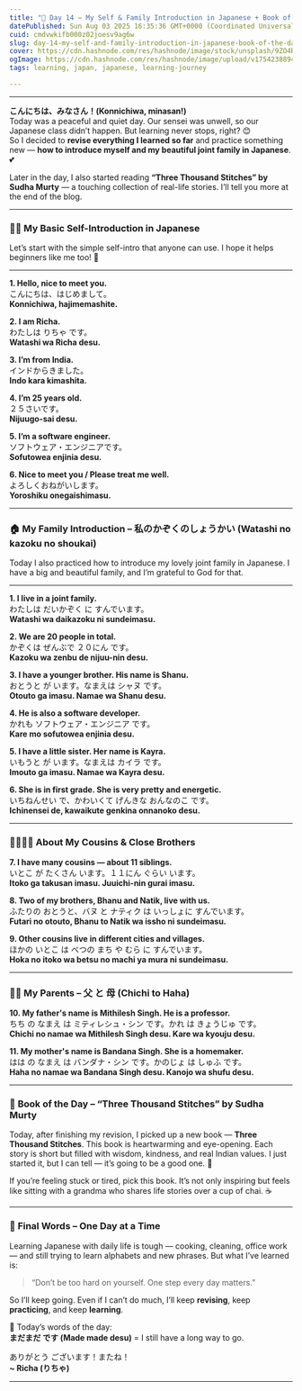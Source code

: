 ```yaml
---
title: "🌸 Day 14 – My Self & Family Introduction in Japanese + Book of the Day 🇯🇵📚"
datePublished: Sun Aug 03 2025 16:35:36 GMT+0000 (Coordinated Universal Time)
cuid: cmdvwkifb000z02joesv9ag6w
slug: day-14-my-self-and-family-introduction-in-japanese-book-of-the-day
cover: https://cdn.hashnode.com/res/hashnode/image/stock/unsplash/9ZO4Rt39xxk/upload/8b04845f63e9ddc523d24c49b8b17ca0.jpeg
ogImage: https://cdn.hashnode.com/res/hashnode/image/upload/v1754238894981/f8058e28-66f3-40ed-b0ef-5c5f833163a2.jpeg
tags: learning, japan, japanese, learning-journey

---
```


---

**こんにちは、みなさん！(Konnichiwa, minasan!)**  
Today was a peaceful and quiet day. Our sensei was unwell, so our Japanese class didn’t happen. But learning never stops, right? 😊  
So I decided to **revise everything I learned so far** and practice something new — **how to introduce myself and my beautiful joint family in Japanese**. 💕

Later in the day, I also started reading **“Three Thousand Stitches” by Sudha Murty** — a touching collection of real-life stories. I’ll tell you more at the end of the blog.

---

### 👩‍💼 **My Basic Self-Introduction in Japanese**

Let’s start with the simple self-intro that anyone can use. I hope it helps beginners like me too! 💬

---

**1\. Hello, nice to meet you.**  
こんにちは、はじめまして。  
**Konnichiwa, hajimemashite.**

**2\. I am Richa.**  
わたしは りちゃ です。  
**Watashi wa Richa desu.**

**3\. I’m from India.**  
インドからきました。  
**Indo kara kimashita.**

**4\. I’m 25 years old.**  
２５さいです。  
**Nijuugo-sai desu.**

**5\. I’m a software engineer.**  
ソフトウェア・エンジニアです。  
**Sofutowea enjinia desu.**

**6\. Nice to meet you / Please treat me well.**  
よろしくおねがいします。  
**Yoroshiku onegaishimasu.**

---

### 🏠 **My Family Introduction – 私のかぞくのしょうかい (Watashi no kazoku no shoukai)**

Today I also practiced how to introduce my lovely joint family in Japanese. I have a big and beautiful family, and I’m grateful to God for that.

---

**1\. I live in a joint family.**  
わたしは だいかぞく に すんでいます。  
**Watashi wa daikazoku ni sundeimasu.**

**2\. We are 20 people in total.**  
かぞくは ぜんぶで ２０にん です。  
**Kazoku wa zenbu de nijuu-nin desu.**

**3\. I have a younger brother. His name is Shanu.**  
おとうと が います。なまえは シャヌ です。  
**Otouto ga imasu. Namae wa Shanu desu.**

**4\. He is also a software developer.**  
かれも ソフトウェア・エンジニア です。  
**Kare mo sofutowea enjinia desu.**

**5\. I have a little sister. Her name is Kayra.**  
いもうと が います。なまえは カイラ です。  
**Imouto ga imasu. Namae wa Kayra desu.**

**6\. She is in first grade. She is very pretty and energetic.**  
いちねんせい で、かわいくて げんきな おんなのこ です。  
**Ichinensei de, kawaikute genkina onnanoko desu.**

---

### 👨‍👩‍👧‍👦 **About My Cousins & Close Brothers**

**7\. I have many cousins — about 11 siblings.**  
いとこ が たくさん います。１１にん ぐらい います。  
**Itoko ga takusan imasu. Juuichi-nin gurai imasu.**

**8\. Two of my brothers, Bhanu and Natik, live with us.**  
ふたりの おとうと、バヌ と ナティク は いっしょに すんでいます。  
**Futari no otouto, Bhanu to Natik wa issho ni sundeimasu.**

**9\. Other cousins live in different cities and villages.**  
ほかの いとこ は べつの まち や むら に すんでいます。  
**Hoka no itoko wa betsu no machi ya mura ni sundeimasu.**

---

### 👨‍👩 **My Parents – 父 と 母 (Chichi to Haha)**

**10\. My father's name is Mithilesh Singh. He is a professor.**  
ちち の なまえ は ミティレシュ・シン です。かれ は きょうじゅ です。  
**Chichi no namae wa Mithilesh Singh desu. Kare wa kyouju desu.**

**11\. My mother's name is Bandana Singh. She is a homemaker.**  
はは の なまえ は バンダナ・シン です。かのじょ は しゅふ です。  
**Haha no namae wa Bandana Singh desu. Kanojo wa shufu desu.**

---

### 📖 **Book of the Day – “Three Thousand Stitches” by Sudha Murty**

Today, after finishing my revision, I picked up a new book — **Three Thousand Stitches**. This book is heartwarming and eye-opening. Each story is short but filled with wisdom, kindness, and real Indian values. I just started it, but I can tell — it’s going to be a good one. 💛

If you’re feeling stuck or tired, pick this book. It’s not only inspiring but feels like sitting with a grandma who shares life stories over a cup of chai. ☕

---

### 🌸 **Final Words – One Day at a Time**

Learning Japanese with daily life is tough — cooking, cleaning, office work — and still trying to learn alphabets and new phrases. But what I’ve learned is:

> “Don’t be too hard on yourself. One step every day matters.”

So I’ll keep going. Even if I can’t do much, I’ll keep **revising**, keep **practicing**, and keep **learning**.

📌 Today’s words of the day:  
**まだまだ です (Made made desu)** = I still have a long way to go.

ありがとう ございます！またね！  
**~ Richa (りちゃ)**

---